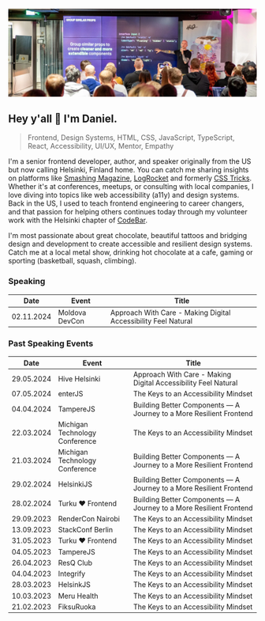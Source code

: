 ![Daniel Yuschick speaking at HelsinkiJS about building components in React and TypeScript.](./daniel-yuschick-helsinki-js.webp)

## Hey y'all 🤘 I'm Daniel.

> Frontend, Design Systems, HTML, CSS, JavaScript, TypeScript, React, Accessibility, UI/UX, Mentor, Empathy

I'm a senior frontend developer, author, and speaker originally from the US but now calling Helsinki, Finland home. You can catch me sharing insights on platforms like [Smashing Magazine](https://www.smashingmagazine.com/author/daniel-yuschick/), [LogRocket](https://blog.logrocket.com/author/danielyuschick/) and formerly [CSS Tricks](https://css-tricks.com/author/danyuschick/). Whether it's at conferences, meetups, or consulting with local companies, I love diving into topics like web accessibility (a11y) and design systems. Back in the US, I used to teach frontend engineering to career changers, and that passion for helping others continues today through my volunteer work with the Helsinki chapter of [CodeBar](https://codebar.io/).

I'm most passionate about great chocolate, beautiful tattoos and bridging design and development to create accessible and resilient design systems. Catch me at a local metal show, drinking hot chocolate at a cafe, gaming or sporting (basketball, squash, climbing).

### Speaking

| Date       | Event          | Title                                                          |
| ---------- | -------------- | -------------------------------------------------------------- |
| 02.11.2024 | Moldova DevCon | Approach With Care - Making Digital Accessibility Feel Natural |

### Past Speaking Events

| Date       | Event                          | Title                                                               |
| ---------- | ------------------------------ | ------------------------------------------------------------------- |
| 29.05.2024 | Hive Helsinki                  | Approach With Care - Making Digital Accessibility Feel Natural      |
| 07.05.2024 | enterJS                        | The Keys to an Accessibility Mindset                                |
| 04.04.2024 | TampereJS                      | Building Better Components — A Journey to a More Resilient Frontend |
| 22.03.2024 | Michigan Technology Conference | The Keys to an Accessibility Mindset                                |
| 21.03.2024 | Michigan Technology Conference | Building Better Components — A Journey to a More Resilient Frontend |
| 29.02.2024 | HelsinkiJS                     | Building Better Components — A Journey to a More Resilient Frontend |
| 28.02.2024 | Turku ❤️ Frontend              | Building Better Components — A Journey to a More Resilient Frontend |
| 29.09.2023 | RenderCon Nairobi              | The Keys to an Accessibility Mindset                                |
| 13.09.2023 | StackConf Berlin               | The Keys to an Accessibility Mindset                                |
| 31.05.2023 | Turku ❤️ Frontend              | The Keys to an Accessibility Mindset                                |
| 04.05.2023 | TampereJS                      | The Keys to an Accessibility Mindset                                |
| 26.04.2023 | ResQ Club                      | The Keys to an Accessibility Mindset                                |
| 04.04.2023 | Integrify                      | The Keys to an Accessibility Mindset                                |
| 28.03.2023 | HelsinkJS                      | The Keys to an Accessibility Mindset                                |
| 10.03.2023 | Meru Health                    | The Keys to an Accessibility Mindset                                |
| 21.02.2023 | FiksuRuoka                     | The Keys to an Accessibility Mindset                                |
